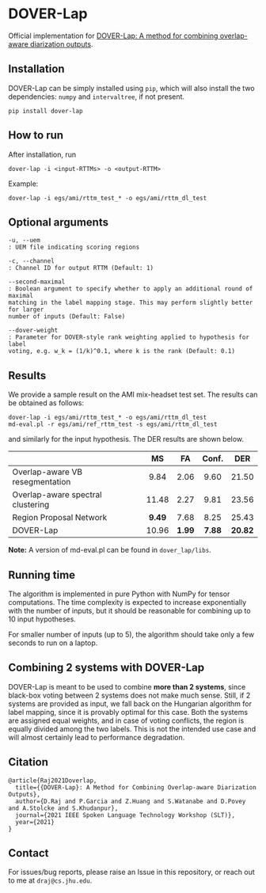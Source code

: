 # DOVER-Lap
Official implementation for [DOVER-Lap: A method for combining overlap-aware diarization outputs](https://arxiv.org/pdf/2011.01997.pdf).

## Installation

DOVER-Lap can be simply installed using `pip`, which will also install the
two dependencies: `numpy` and `intervaltree`, if not present.

```
pip install dover-lap
```

## How to run

After installation, run

```
dover-lap -i <input-RTTMs> -o <output-RTTM>
```

Example:

```
dover-lap -i egs/ami/rttm_test_* -o egs/ami/rttm_dl_test
```

## Optional arguments

```
-u, --uem 
: UEM file indicating scoring regions

-c, --channel
: Channel ID for output RTTM (Default: 1)

--second-maximal
: Boolean argument to specify whether to apply an additional round of maximal
matching in the label mapping stage. This may perform slightly better for larger
number of inputs (Default: False)

--dover-weight
: Parameter for DOVER-style rank weighting applied to hypothesis for label
voting, e.g. w_k = (1/k)^0.1, where k is the rank (Default: 0.1)
```

## Results

We provide a sample result on the AMI mix-headset test set. The results can be 
obtained as follows:

```
dover-lap -i egs/ami/rttm_test_* -o egs/ami/rttm_dl_test
md-eval.pl -r egs/ami/ref_rttm_test -s egs/ami/rttm_dl_test
```

and similarly for the input hypothesis. The DER results are shown below.

|                                   |   MS  |  FA  | Conf. |  DER  |
|-----------------------------------|:-----:|:----:|:-----:|:-----:|
| Overlap-aware VB resegmentation   |  9.84 | 2.06 |  9.60 | 21.50 |
| Overlap-aware spectral clustering | 11.48 | 2.27 |  9.81 | 23.56 |
| Region Proposal Network           |  **9.49** | 7.68 |  8.25 | 25.43 |
| DOVER-Lap                         | 10.96 | **1.99** |  **7.88** | **20.82** |

**Note:** A version of md-eval.pl can be found in `dover_lap/libs`.

## Running time

The algorithm is implemented in pure Python with NumPy for tensor computations. 
The time complexity is expected to increase exponentially with the number of 
inputs, but it should be reasonable for combining up to 10 input hypotheses.

For smaller number of inputs (up to 5), the algorithm should take only a few seconds
to run on a laptop.

## Combining 2 systems with DOVER-Lap

DOVER-Lap is meant to be used to combine **more than 2 systems**, since
black-box voting between 2 systems does not make much sense. Still, if 2 systems
are provided as input, we fall back on the Hungarian algorithm for label mapping,
since it is provably optimal for this case. Both the systems are assigned equal
weights, and in case of voting conflicts, the region is equally divided among the
two labels. This is not the intended use case and will almost certainly lead
to performance degradation.

## Citation

```
@article{Raj2021Doverlap,
  title={{DOVER-Lap}: A Method for Combining Overlap-aware Diarization Outputs},
  author={D.Raj and P.Garcia and Z.Huang and S.Watanabe and D.Povey and A.Stolcke and S.Khudanpur},
  journal={2021 IEEE Spoken Language Technology Workshop (SLT)},
  year={2021}
}
```

## Contact

For issues/bug reports, please raise an Issue in this repository, or reach out to me at `draj@cs.jhu.edu`.
